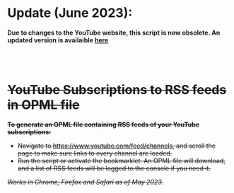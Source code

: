 # Update (June 2023): 

**Due to changes to the YouTube website, this script is now obsolete. An updated version is availaible [here](https://github.com/jeb5/YouTube-Subscriptions-RSS)**


<br>
<br>

# ~~YouTube Subscriptions to RSS feeds in OPML file~~
~~**To generate an OPML file containing RSS feeds of your YouTube subscriptions:**~~
- ~~Navigate to https://www.youtube.com/feed/channels, and scroll the page to make sure links to every channel are loaded.~~
- ~~Run the script or activate the bookmarklet. An OPML file will download, and a list of RSS feeds will be logged to the console if you need it.~~

~~*Works in Chrome, Firefox and Safari as of May 2023.*~~